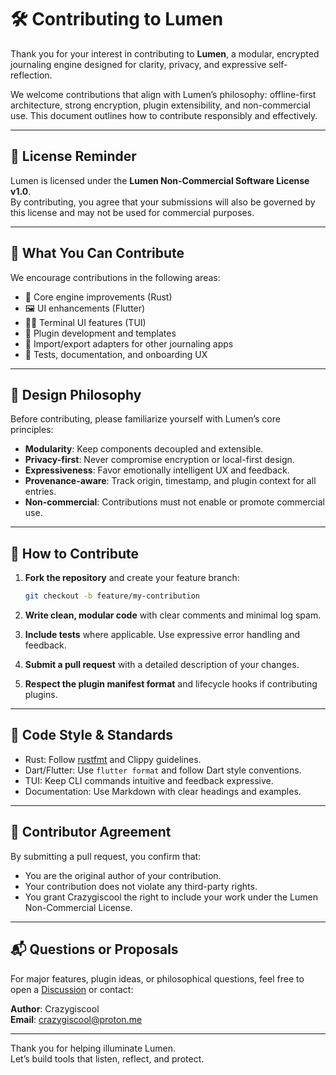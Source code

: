 # 🛠️ Contributing to Lumen

Thank you for your interest in contributing to **Lumen**, a modular, encrypted journaling engine designed for clarity, privacy, and expressive self-reflection.

We welcome contributions that align with Lumen’s philosophy: offline-first architecture, strong encryption, plugin extensibility, and non-commercial use. This document outlines how to contribute responsibly and effectively.

---

## 📜 License Reminder

Lumen is licensed under the **Lumen Non-Commercial Software License v1.0**.  
By contributing, you agree that your submissions will also be governed by this license and may not be used for commercial purposes.

---

## 🧩 What You Can Contribute

We encourage contributions in the following areas:

- 🧱 Core engine improvements (Rust)
- 🖼️ UI enhancements (Flutter)
- 🧑‍💻 Terminal UI features (TUI)
- 🔌 Plugin development and templates
- 🔄 Import/export adapters for other journaling apps
- 🧪 Tests, documentation, and onboarding UX

---

## 🧠 Design Philosophy

Before contributing, please familiarize yourself with Lumen’s core principles:

- **Modularity**: Keep components decoupled and extensible.
- **Privacy-first**: Never compromise encryption or local-first design.
- **Expressiveness**: Favor emotionally intelligent UX and feedback.
- **Provenance-aware**: Track origin, timestamp, and plugin context for all entries.
- **Non-commercial**: Contributions must not enable or promote commercial use.

---

## 🧪 How to Contribute

1. **Fork the repository** and create your feature branch:
   ```bash
   git checkout -b feature/my-contribution
   ```

2. **Write clean, modular code** with clear comments and minimal log spam.

3. **Include tests** where applicable. Use expressive error handling and feedback.

4. **Submit a pull request** with a detailed description of your changes.

5. **Respect the plugin manifest format** and lifecycle hooks if contributing plugins.

---

## 🧾 Code Style & Standards

- Rust: Follow [rustfmt](https://github.com/rust-lang/rustfmt) and Clippy guidelines.
- Dart/Flutter: Use `flutter format` and follow Dart style conventions.
- TUI: Keep CLI commands intuitive and feedback expressive.
- Documentation: Use Markdown with clear headings and examples.

---

## 🧠 Contributor Agreement

By submitting a pull request, you confirm that:

- You are the original author of your contribution.
- Your contribution does not violate any third-party rights.
- You grant Crazygiscool the right to include your work under the Lumen Non-Commercial License.

---

## 📬 Questions or Proposals

For major features, plugin ideas, or philosophical questions, feel free to open a [Discussion](https://github.com/your-username/lumen/discussions) or contact:

**Author**: Crazygiscool  
**Email**: [crazygiscool@proton.me](mailto:crazygiscool@proton.me)

---

Thank you for helping illuminate Lumen.  
Let’s build tools that listen, reflect, and protect.
